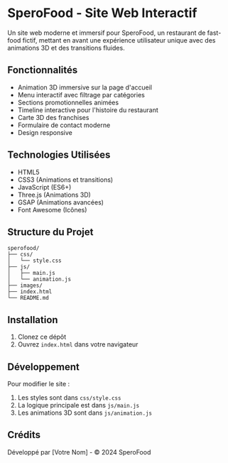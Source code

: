 # SperoFood - Site Web Interactif

Un site web moderne et immersif pour SperoFood, un restaurant de fast-food fictif, mettant en avant une expérience utilisateur unique avec des animations 3D et des transitions fluides.

## Fonctionnalités

- Animation 3D immersive sur la page d'accueil
- Menu interactif avec filtrage par catégories
- Sections promotionnelles animées
- Timeline interactive pour l'histoire du restaurant
- Carte 3D des franchises
- Formulaire de contact moderne
- Design responsive

## Technologies Utilisées

- HTML5
- CSS3 (Animations et transitions)
- JavaScript (ES6+)
- Three.js (Animations 3D)
- GSAP (Animations avancées)
- Font Awesome (Icônes)

## Structure du Projet

```
sperofood/
├── css/
│   └── style.css
├── js/
│   ├── main.js
│   └── animation.js
├── images/
├── index.html
└── README.md
```

## Installation

1. Clonez ce dépôt
2. Ouvrez `index.html` dans votre navigateur

## Développement

Pour modifier le site :

1. Les styles sont dans `css/style.css`
2. La logique principale est dans `js/main.js`
3. Les animations 3D sont dans `js/animation.js`

## Crédits

Développé par [Votre Nom] - © 2024 SperoFood
